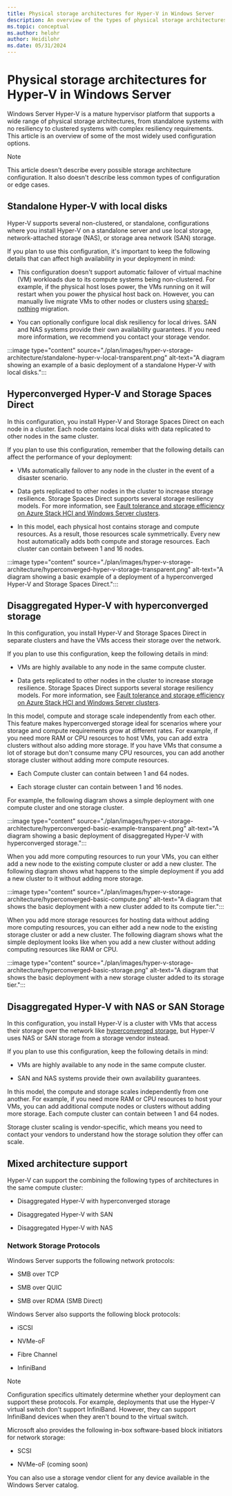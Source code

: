 ```yaml
---
title: Physical storage architectures for Hyper-V in Windows Server
description: An overview of the types of physical storage architectures you can configure for your Hyper-V deployment.
ms.topic: conceptual
ms.author: helohr
author: Heidilohr
ms.date: 05/31/2024
---
```

# Physical storage architectures for Hyper-V in Windows Server

Windows Server Hyper-V is a mature hypervisor platform that supports a wide range of physical storage architectures, from standalone systems with no resiliency to clustered systems with complex resiliency requirements. This article is an overview of some of the most widely used configuration options.

>[!NOTE]
>This article doesn't describe every possible storage architecture configuration. It also doesn't describe less common types of configuration or edge cases.

## Standalone Hyper-V with local disks

Hyper-V supports several non-clustered, or standalone, configurations where you install Hyper-V on a standalone server and use local storage, network-attached storage (NAS), or storage area network (SAN) storage.

If you plan to use this configuration, it's important to keep the following details that can affect high availability in your deployment in mind:

- This configuration doesn't support automatic failover of virtual machine (VM) workloads due to its compute systems being non-clustered. For example, if the physical host loses power, the VMs running on it will restart when you power the physical host back on. However, you can manually live migrate VMs to other nodes or clusters using [shared-nothing](../hyper-v/deploy/Set-up-hosts-for-live-migration-without-Failover-Clustering.md) migration.

- You can optionally configure local disk resiliency for local drives. SAN and NAS systems provide their own availability guarantees. If you need more information, we recommend you contact your storage vendor.

:::image type="content" source="./plan/images/hyper-v-storage-architecture/standalone-hyper-v-local-transparent.png" alt-text="A diagram showing an example of a basic deployment of a standalone Hyper-V with local disks.":::

## Hyperconverged Hyper-V and Storage Spaces Direct

In this configuration, you install Hyper-V and Storage Spaces Direct on each node in a cluster. Each node contains local disks with data replicated to other nodes in the same cluster.

If you plan to use this configuration, remember that the following details can affect the performance of your deployment:

- VMs automatically failover to any node in the cluster in the event of a disaster scenario.

- Data gets replicated to other nodes in the cluster to increase storage resilience. Storage Spaces Direct supports several storage resiliency models. For more information, see [Fault tolerance and storage efficiency on Azure Stack HCI and Windows Server clusters](/azure-stack/hci/concepts/fault-tolerance).

- In this model, each physical host contains storage and compute resources. As a result, those resources scale symmetrically. Every new host automatically adds both compute and storage resources. Each cluster can contain between 1 and 16 nodes.

:::image type="content" source="./plan/images/hyper-v-storage-architecture/hyperconverged-hyper-v-storage-transparent.png" alt-text="A diagram showing a basic example of a deployment of a hyperconverged Hyper-V and Storage Spaces Direct.":::

## Disaggregated Hyper-V with hyperconverged storage

In this configuration, you install Hyper-V and Storage Spaces Direct in separate clusters and have the VMs access their storage over the network.

If you plan to use this configuration, keep the following details in mind:

- VMs are highly available to any node in the same compute cluster.

- Data gets replicated to other nodes in the cluster to increase storage resilience. Storage Spaces Direct supports several storage resiliency models. For more information, see [Fault tolerance and storage efficiency on Azure Stack HCI and Windows Server clusters](/azure-stack/hci/concepts/fault-tolerance).

In this model, compute and storage scale independently from each other. This feature makes hyperconverged storage ideal for scenarios where your storage and compute requirements grow at different rates. For example, if you need more RAM or CPU resources to host VMs, you can add extra clusters without also adding more storage. If you have VMs that consume a lot of storage but don't consume many CPU resources, you can add another storage cluster without adding more compute resources.

- Each Compute cluster can contain between 1 and 64 nodes.

- Each storage cluster can contain between 1 and 16 nodes.

For example, the following diagram shows a simple deployment with one compute cluster and one storage cluster.

:::image type="content" source="./plan/images/hyper-v-storage-architecture/hyperconverged-basic-example-transparent.png" alt-text="A diagram showing a basic deployment of disaggregated Hyper-V with hyperconverged storage.":::

When you add more computing resources to run your VMs, you can either add a new node to the existing compute cluster or add a new cluster. The following diagram shows what happens to the simple deployment if you add a new cluster to it without adding more storage.

:::image type="content" source="./plan/images/hyper-v-storage-architecture/hyperconverged-basic-compute.png" alt-text="A diagram that shows the basic deployment with a new cluster added to its compute tier.":::

When you add more storage resources for hosting data without adding more computing resources, you can either add a new node to the existing storage cluster or add a new cluster. The following diagram shows what the simple deployment looks like when you add a new cluster without adding computing resources like RAM or CPU.

:::image type="content" source="./plan/images/hyper-v-storage-architecture/hyperconverged-basic-storage.png" alt-text="A diagram that shows the basic deployment with a new storage cluster added to its storage tier.":::

## Disaggregated Hyper-V with NAS or SAN Storage

In this configuration, you install Hyper-V is a cluster with VMs that access their storage over the network like [hyperconverged storage](#disaggregated-hyper-v-with-hyperconverged-storage), but Hyper-V uses NAS or SAN storage from a storage vendor instead.

If you plan to use this configuration, keep the following details in mind:

- VMs are highly available to any node in the same compute cluster.

- SAN and NAS systems provide their own availability guarantees.

In this model, the compute and storage scales independently from one another. For example, if you need more RAM or CPU resources to host your VMs, you can add additional compute nodes or clusters without adding more storage. Each compute cluster can contain between 1 and 64 nodes.

Storage cluster scaling is vendor-specific, which means you need to contact your vendors to understand how the storage solution they offer can scale.

## Mixed architecture support

Hyper-V can support the combining the following types of architectures in the same compute cluster:

- Disaggregated Hyper-V with hyperconverged storage

- Disaggregated Hyper-V with SAN

- Disaggregated Hyper-V with NAS

### Network Storage Protocols

Windows Server supports the following network protocols:

- SMB over TCP

- SMB over QUIC

- SMB over RDMA (SMB Direct)

Windows Server also supports the following block protocols:

- iSCSI

- NVMe-oF

- Fibre Channel

- InfiniBand

>[!NOTE]
>Configuration specifics ultimately determine whether your deployment can support these protocols. For example, deployments that use the Hyper-V virtual switch don't support InfiniBand. However, they can support InfiniBand devices when they aren't bound to the virtual switch.

Microsoft also provides the following in-box software-based block initiators for network storage:

- SCSI

- NVMe-oF (coming soon) <!--Is this in preview? If not, maybe we should add it in later.-->

You can also use a storage vendor client for any device available in the Windows Server catalog.
